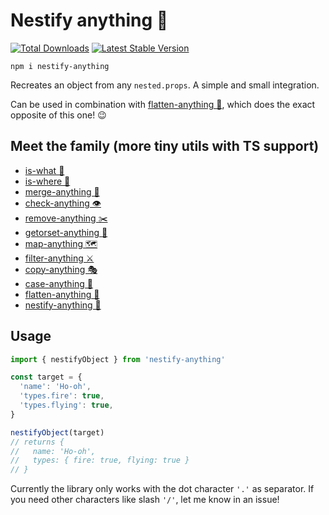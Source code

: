 # Nestify anything 🧅

<a href="https://www.npmjs.com/package/nestify-anything"><img src="https://img.shields.io/npm/v/nestify-anything.svg" alt="Total Downloads"></a>
<a href="https://www.npmjs.com/package/nestify-anything"><img src="https://img.shields.io/npm/dw/nestify-anything.svg" alt="Latest Stable Version"></a>

```
npm i nestify-anything
```

Recreates an object from any `nested.props`. A simple and small integration.

Can be used in combination with [flatten-anything 🏏](https://github.com/mesqueeb/flatten-anything), which does the exact opposite of this one! 😉

## Meet the family (more tiny utils with TS support)

- [is-what 🙉](https://github.com/mesqueeb/is-what)
- [is-where 🙈](https://github.com/mesqueeb/is-where)
- [merge-anything 🥡](https://github.com/mesqueeb/merge-anything)
- [check-anything 👁](https://github.com/mesqueeb/check-anything)
- [remove-anything ✂️](https://github.com/mesqueeb/remove-anything)
- [getorset-anything 🐊](https://github.com/mesqueeb/getorset-anything)
- [map-anything 🗺](https://github.com/mesqueeb/map-anything)
- [filter-anything ⚔️](https://github.com/mesqueeb/filter-anything)
- [copy-anything 🎭](https://github.com/mesqueeb/copy-anything)
- [case-anything 🐫](https://github.com/mesqueeb/case-anything)
- [flatten-anything 🏏](https://github.com/mesqueeb/flatten-anything)
- [nestify-anything 🧅](https://github.com/mesqueeb/nestify-anything)

## Usage

```js
import { nestifyObject } from 'nestify-anything'

const target = {
  'name': 'Ho-oh',
  'types.fire': true,
  'types.flying': true,
}

nestifyObject(target)
// returns {
//   name: 'Ho-oh',
//   types: { fire: true, flying: true }
// }
```

Currently the library only works with the dot character `'.'` as separator. If you need other characters like slash `'/'`, let me know in an issue!
